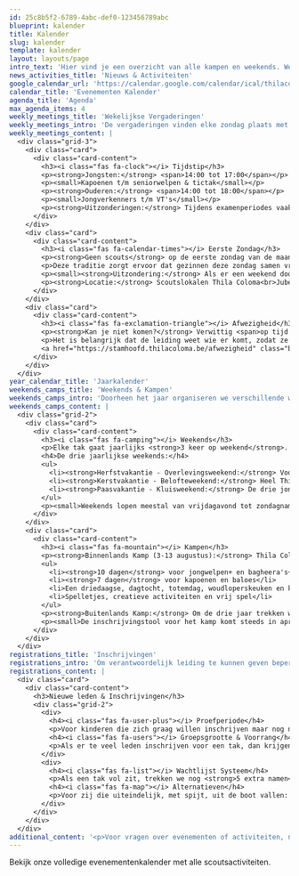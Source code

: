 ```yaml
---
id: 25c8b5f2-6789-4abc-def0-123456789abc
blueprint: kalender
title: Kalender
slug: kalender
template: kalender
layout: layouts/page
intro_text: 'Hier vind je een overzicht van alle kampen en weekends. We vergaderen elke zondag (behalve de eerste zondag van de maand)!'
news_activities_title: 'Nieuws & Activiteiten'
google_calendar_url: 'https://calendar.google.com/calendar/ical/thilacoloma.be_klasdik3nhnhv0rflmabedaquc%40group.calendar.google.com/public/basic.ics'
calendar_title: 'Evenementen Kalender'
agenda_title: 'Agenda'
max_agenda_items: 4
weekly_meetings_title: 'Wekelijkse Vergaderingen'
weekly_meetings_intro: 'De vergaderingen vinden elke zondag plaats met verschillende tijden voor verschillende leeftijdsgroepen. Afwijkingen worden steeds tijdig meegedeeld - zo is het tijdens examenperiodes vaak op zaterdagavond vergadering.'
weekly_meetings_content: |
  <div class="grid-3">
    <div class="card">
      <div class="card-content">
        <h3><i class="fas fa-clock"></i> Tijdstip</h3>
        <p><strong>Jongsten:</strong> <span>14:00 tot 17:00</span></p>
        <p><small>Kapoenen t/m seniorwelpen & tictak</small></p>
        <p><strong>Ouderen:</strong> <span>14:00 tot 18:00</span></p>
        <p><small>Jongverkenners t/m VT's</small></p>
        <p><strong>Uitzonderingen:</strong> Tijdens examenperiodes vaak op <span>zaterdagavond</span> vergadering. Afwijkingen worden steeds tijdig meegedeeld.</p>
      </div>
    </div>
    <div class="card">
      <div class="card-content">
        <h3><i class="fas fa-calendar-times"></i> Eerste Zondag</h3>
        <p><strong>Geen scouts</strong> op de eerste zondag van de maand!</p>
        <p>Deze traditie zorgt ervoor dat gezinnen deze zondag samen vrij hebben, eventueel voor familiefeesten.</p>
        <p><small><strong>Uitzondering:</strong> Als er een weekend doorgaat, kan deze 'eerste zondag' toch een scouts-zondag worden.</small></p>
        <p><strong>Locatie:</strong> Scoutslokalen Thila Coloma<br>Jubellaan / Geerdegemstraat, Mechelen</p>
      </div>
    </div>
    <div class="card">
      <div class="card-content">
        <h3><i class="fas fa-exclamation-triangle"></i> Afwezigheid</h3>
        <p><strong>Kan je niet komen?</strong> Verwittig <span>op tijd (vóór zondag!)</span> zodat de takleiding daar rekening mee kan houden voor de activiteit.</p>
        <p>Het is belangrijk dat de leiding weet wie er komt, zodat ze de activiteiten kunnen aanpassen aan het aantal deelnemers.</p>
        <a href="https://stamhoofd.thilacoloma.be/afwezigheid" class="btn btn-primary" target="_blank"><i class="fas fa-calendar-times"></i> Afwezigheid melden</a>
      </div>
    </div>
  </div>
year_calendar_title: 'Jaarkalender'
weekends_camps_title: 'Weekends & Kampen'
weekends_camps_intro: 'Doorheen het jaar organiseren we verschillende weekends en kampen. Elk weekend heeft zijn eigen karakter en doelgroep, van avontuurlijke overlevingsweekends tot gezamenlijke beloftemomenten.'
weekends_camps_content: |
  <div class="grid-2">
    <div class="card">
      <div class="card-content">
        <h3><i class="fas fa-camping"></i> Weekends</h3>
        <p>Elke tak gaat jaarlijks <strong>3 keer op weekend</strong>. Dan zoekt de leiding een scouts- of chirolokaal op een andere locatie om daar een weekendje plezier te maken. De weekends kosten meestal <strong>€25 tot €35</strong> - dit is de kost voor de locatie, het eten en soms ook voor een activiteit of een treinticket.</p>
        <h4>De drie jaarlijkse weekends:</h4>
        <ul>
          <li><strong>Herfstvakantie - Overlevingsweekend:</strong> Voor verkenners en VT's is dit een stapweekend in de Ardennen. Van alle scoutsactiviteiten is dit misschien nog wel het meest scoutesk - drie dagen wandelen en overleven in het bos met een avontuurlijke activiteit.</li>
          <li><strong>Kerstvakantie - Belofteweekend:</strong> Heel Thila Coloma trekt naar het mooie domein van de Hoge Rielen in Kasterlee. Op zaterdagavond krijgen alle eerstejaars vanaf de jongwelpen de kans om hun scoutsbelofte te doen - een moment om je engagement luidop uit te spreken.</li>
          <li><strong>Paasvakantie - Kluisweekend:</strong> De drie jongverkennertakken fietsen naar de Kluisberg in Oud-Heverlee om er in tenten te slapen en groepsspelen te spelen met alle jongverkenners.</li>
        </ul>
        <p><small>Weekends lopen meestal van vrijdagavond tot zondagnamiddag. Voor kapoenen begint zo'n weekend pas op zaterdag en eindigt het zondag. Sommige takken (voornamelijk de oudere) organiseren ook 24-uursvergaderingen aan het begin en einde van het scoutsjaar - een mini-weekend dat 24 uur lang doorgaat.</small></p>
      </div>
    </div>
    <div class="card">
      <div class="card-content">
        <h3><i class="fas fa-mountain"></i> Kampen</h3>
        <p><strong>Binnenlands Kamp (3-13 augustus):</strong> Thila Coloma mag zich trots de organisator van het grootste tentenkamp van België noemen! Met meer dan 450 leden, 70 man leiding en een goed uitgeruste kookploeg trekken we ieder jaar naar een mooi veld (meestal in Wallonië) waar we met de hele groep even deconnecteren van de rest van de wereld en 10 dagen ravotten en plezier maken.</p>
        <ul>
          <li><strong>10 dagen</strong> voor jongwelpen+ en bagheera's+</li>
          <li><strong>7 dagen</strong> voor kapoenen en baloes</li>
          <li>Een driedaagse, dagtocht, totemdag, woudloperskeuken en kampvuuravond maken steevast deel uit van het kampprogramma</li>
          <li>Spelletjes, creatieve activiteiten en vrij spel</li>
        </ul>
        <p><strong>Buitenlands Kamp:</strong> Om de drie jaar trekken we met de verkenners, VT's, leiding en kookploeg naar een kampterrein in het buitenland voor ongeveer drie weken. Naast vaste scoutsactiviteiten zoals driedaagse en totemdag, doen we er ook een avontuurlijke activiteit, gaan we de lokale cultuur opsnuiven met een stadsbezoek, houden we een voetbaltoernooi - kortom: een onvergetelijke reis met je beste vrienden!</p>
        <p><small>De inschrijvingstool voor het kamp komt steeds in april online op de site.</small></p>
      </div>
    </div>
  </div>
registrations_title: 'Inschrijvingen'
registrations_intro: 'Om verantwoordelijk leiding te kunnen geven beperken we de grootte van elke tak tot 35 leden. Het online aanmeldingssysteem komt elke zomervakantie beschikbaar - het is niet belangrijk om als eerste te kunnen registreren, maar het is wel belangrijk om de deadline niet te missen!'
registrations_content: |
  <div class="card">
    <div class="card-content">
      <h3>Nieuwe leden & Inschrijvingen</h3>
      <div class="grid-2">
        <div>
          <h4><i class="fas fa-user-plus"></i> Proefperiode</h4>
          <p>Voor kinderen die zich graag willen inschrijven maar nog niet weten wat scouts inhoudt, is er een inloopperiode. Kinderen kunnen <strong>3 zondagen gratis</strong> komen proberen. Dit is gratis en verzekerd vanuit Scouts en Gidsen Vlaanderen. We vragen dan enkel een adres en telefoon van de ouders op, voor het geval er iets moet gecommuniceerd worden.</p>
          <h4><i class="fas fa-users"></i> Groepsgrootte & Voorrang</h4>
          <p>Als er te veel leden inschrijven voor een tak, dan krijgen eerst de kinderen met <strong>voorrang</strong> een plaats. Dit zijn broertjes of zusjes van leden die reeds bij ons in de groep zitten, of kinderen van oud-leiding. Daarna trekken we willekeurig namen van de andere leden die geregistreerd zijn gedurende de aanmeldingsperiode.</p>
        </div>
        <div>
          <h4><i class="fas fa-list"></i> Wachtlijst Systeem</h4>
          <p>Als een tak vol zit, trekken we nog <strong>5 extra namen</strong> voor op een wachtlijst. Als er in de periode van september tot december nog een lid stopt, dan krijgt het eerste kind op de wachtlijst een plaats. Naar ervaring zijn er voornamelijk wachtlijsten van de kapoenen tot en met de seniorwelpen.</p>
          <h4><i class="fas fa-map"></i> Alternatieven</h4>
          <p>Voor zij die uiteindelijk, met spijt, uit de boot vallen: er zijn nog <strong>7 andere scoutsgroepen rondom Mechelen</strong> die een gelijkwaardige scoutservaring bieden. Vanaf januari laten we de takken onaangeroerd - geen wijzigingen meer mogelijk.</p>
        </div>
      </div>
    </div>
  </div>
additional_content: '<p>Voor vragen over evenementen of activiteiten, neem contact op met je takleiding of de groepsleiding.</p>'
---
```

Bekijk onze volledige evenementenkalender met alle scoutsactiviteiten.
